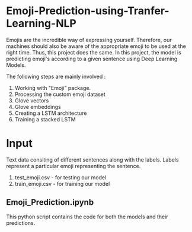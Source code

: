 # Emoji-Prediction-using-Tranfer-Learning-NLP

Emojis are the incredible way of expressing yourself. Therefore, our machines should also be aware of the appropriate emoji to be used at the right time. Thus, this project does the same.
In this project, the model is predicting emoji's according to a given sentence using Deep Learning Models.

The following steps are mainly involved :
1. Working with "Emoji" package.
2. Processing the custom emoji dataset
3. Glove vectors
4. Glove embeddings
5. Creating a LSTM architecture
6. Training a stacked LSTM

# Input
Text data consiting of different sentences along with the labels. Labels represent a particular emoji representing the sentence.

1. test_emoji.csv - for testing our model
2. train_emoji.csv - for training our model

## Emoji_Prediction.ipynb
This python script contains the code for both the models and their predictions.
